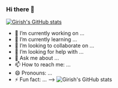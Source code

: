 ### Hi there 👋

[![Girish's GitHub stats](https://github-readme-stats.vercel.app/api?username=energyperformer)](https://github.com/energyperformer/github-readme-stats)
- 🔭 I’m currently working on ...
- 🌱 I’m currently learning ...
- 👯 I’m looking to collaborate on ...
- 🤔 I’m looking for help with ...
- 💬 Ask me about ...
- 📫 How to reach me: ...
- 😄 Pronouns: ...
- ⚡ Fun fact: ...
-->
![Girish's GitHub stats](https://github-readme-stats.vercel.app/api?username=energyperformer&show_icons=true&theme=radical)

